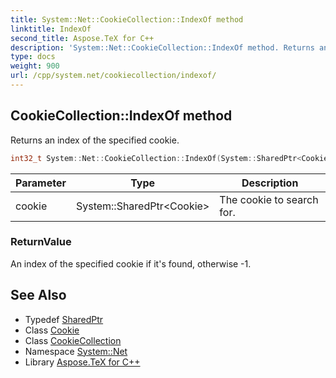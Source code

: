 ```yaml
---
title: System::Net::CookieCollection::IndexOf method
linktitle: IndexOf
second_title: Aspose.TeX for C++
description: 'System::Net::CookieCollection::IndexOf method. Returns an index of the specified cookie in C++.'
type: docs
weight: 900
url: /cpp/system.net/cookiecollection/indexof/
---
```

## CookieCollection::IndexOf method


Returns an index of the specified cookie.

```cpp
int32_t System::Net::CookieCollection::IndexOf(System::SharedPtr<Cookie> cookie)
```


| Parameter | Type | Description |
| --- | --- | --- |
| cookie | System::SharedPtr\<Cookie\> | The cookie to search for. |

### ReturnValue

An index of the specified cookie if it's found, otherwise -1.

## See Also

* Typedef [SharedPtr](../../../system/sharedptr/)
* Class [Cookie](../../cookie/)
* Class [CookieCollection](../)
* Namespace [System::Net](../../)
* Library [Aspose.TeX for C++](../../../)
